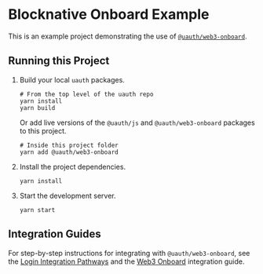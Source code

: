 # Blocknative Onboard Example

This is an example project demonstrating the use of [`@uauth/web3-onboard`](../../packages/web3-onboard/).

## Running this Project

1. Build your local `uauth` packages.
   ```shell
   # From the top level of the uauth repo
   yarn install
   yarn build
   ```
   Or add live versions of the `@uauth/js` and `@uauth/web3-onboard` packages to this project.
   ```shell
   # Inside this project folder
   yarn add @uauth/web3-onboard
   ```
2. Install the project dependencies.

   ```shell
   yarn install
   ```

3. Start the development server.
   ```shell
   yarn start
   ```

## Integration Guides

For step-by-step instructions for integrating with `@uauth/web3-onboard`, see the [Login Integration Pathways](https://docs.unstoppabledomains.com/login-with-unstoppable/get-started-login/integration-pathways/) and the [Web3 Onboard](https://docs.unstoppabledomains.com/login-with-unstoppable/login-integration-guides/web3-onboard-guide/) integration guide.
